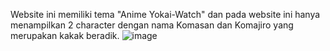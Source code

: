 Website ini memiliki tema "Anime Yokai-Watch" dan pada website ini hanya menampilkan 2 character dengan nama Komasan dan Komajiro yang merupakan kakak beradik.
![image](https://github.com/Abdurrafi07/PDW7_20220140103/assets/127074558/12300752-bac0-4bc6-8b8d-3799334ccf85)
